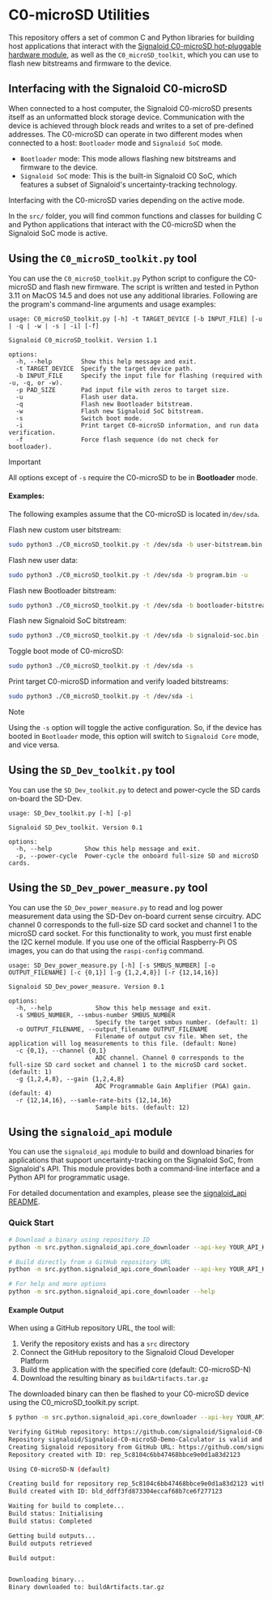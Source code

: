 # C0-microSD Utilities
This repository offers a set of common C and Python libraries for building host applications that interact
with the [Signaloid C0-microSD hot-pluggable hardware module](https://github.com/signaloid/C0-microSD-hardware),
as well as the `C0_microSD_toolkit`, which you can use to flash new bitstreams and firmware to the device.

## Interfacing with the Signaloid C0-microSD
When connected to a host computer, the Signaloid C0-microSD presents itself as an unformatted block
storage device. Communication with the device is achieved through block reads and writes to a set of
pre-defined addresses. The C0-microSD can operate in two different modes when connected to a
host: `Bootloader` mode and `Signaloid SoC` mode.

- `Bootloader` mode: This mode allows flashing new bitstreams and firmware to the device.
- `Signaloid SoC` mode: This is the built-in Signaloid C0 SoC, which features a subset of
  Signaloid's uncertainty-tracking technology.

Interfacing with the C0-microSD varies depending on the active mode.

In the `src/` folder, you will find common functions and classes for building C and Python applications
that interact with the C0-microSD when the Signaloid SoC mode is active.

## Using the `C0_microSD_toolkit.py` tool
You can use the `C0_microSD_toolkit.py` Python script to configure the C0-microSD and flash new
firmware. The script is written and tested in Python 3.11 on MacOS 14.5 and does not use any
additional libraries. Following are the program's command-line arguments and usage examples:

```
usage: C0_microSD_toolkit.py [-h] -t TARGET_DEVICE [-b INPUT_FILE] [-u | -q | -w | -s | -i] [-f]

Signaloid C0_microSD_toolkit. Version 1.1

options:
  -h, --help        Show this help message and exit.
  -t TARGET_DEVICE  Specify the target device path.
  -b INPUT_FILE     Specify the input file for flashing (required with -u, -q, or -w).
  -p PAD_SIZE       Pad input file with zeros to target size.
  -u                Flash user data.
  -q                Flash new Bootloader bitstream.
  -w                Flash new Signaloid SoC bitstream.
  -s                Switch boot mode.
  -i                Print target C0-microSD information, and run data verification.
  -f                Force flash sequence (do not check for bootloader).
```

> [!IMPORTANT]  
> All options except of `-s` require the C0-microSD to be in **Bootloader** mode. 

#### Examples:
The following examples assume that the C0-microSD is located in`/dev/sda`.

Flash new custom user bitstream:
```sh
sudo python3 ./C0_microSD_toolkit.py -t /dev/sda -b user-bitstream.bin
```

Flash new user data:
```sh
sudo python3 ./C0_microSD_toolkit.py -t /dev/sda -b program.bin -u
```

Flash new Bootloader bitstream:
```sh
sudo python3 ./C0_microSD_toolkit.py -t /dev/sda -b bootloader-bitstream.bin -q
```

Flash new Signaloid SoC bitstream:
```sh
sudo python3 ./C0_microSD_toolkit.py -t /dev/sda -b signaloid-soc.bin -w
```

Toggle boot mode of C0-microSD:
```sh
sudo python3 ./C0_microSD_toolkit.py -t /dev/sda -s
```

Print target C0-microSD information and verify loaded bitstreams:
```sh
sudo python3 ./C0_microSD_toolkit.py -t /dev/sda -i
```

> [!NOTE]  
> Using the `-s` option will toggle the active configuration. So, if the device has booted in 
> `Bootloader` mode, this option will switch to `Signaloid Core` mode, and vice versa.

## Using the `SD_Dev_toolkit.py` tool
You can use the `SD_Dev_toolkit.py` to detect and power-cycle the SD cards on-board the SD-Dev.
```
usage: SD_Dev_toolkit.py [-h] [-p]

Signaloid SD_Dev_toolkit. Version 0.1

options:
  -h, --help         Show this help message and exit.
  -p, --power-cycle  Power-cycle the onboard full-size SD and microSD cards.
```

## Using the `SD_Dev_power_measure.py` tool
You can use the `SD_Dev_power_measure.py` to read and log power measurement data using the SD-Dev
on-board current sense circuitry. ADC channel 0 corresponds to the full-size SD card socket and
channel 1 to the microSD card socket. For this functionality to work, you must first enable the
I2C kernel module. If you use one of the official Raspberry-Pi OS images, you can do that using
the `raspi-config` command.
```
usage: SD_Dev_power_measure.py [-h] [-s SMBUS_NUMBER] [-o OUTPUT_FILENAME] [-c {0,1}] [-g {1,2,4,8}] [-r {12,14,16}]

Signaloid SD_Dev_power_measure. Version 0.1

options:
  -h, --help            Show this help message and exit.
  -s SMBUS_NUMBER, --smbus-number SMBUS_NUMBER
                        Specify the target smbus number. (default: 1)
  -o OUTPUT_FILENAME, --output_filename OUTPUT_FILENAME
                        Filename of output csv file. When set, the application will log measurements to this file. (default: None)
  -c {0,1}, --channel {0,1}
                        ADC channel. Channel 0 corresponds to the full-size SD card socket and channel 1 to the microSD card socket. (default: 1)
  -g {1,2,4,8}, --gain {1,2,4,8}
                        ADC Programmable Gain Amplifier (PGA) gain. (default: 4)
  -r {12,14,16}, --samle-rate-bits {12,14,16}
                        Sample bits. (default: 12)
```

[^1]: Implementing a subset of the full capabilities of the Signaloid C0 processor.

## Using the `signaloid_api` module
You can use the `signaloid_api` module to build and download binaries for applications that support uncertainty-tracking on the Signaloid SoC, from Signaloid's API. This module provides both a command-line interface and a Python API for programmatic usage.

For detailed documentation and examples, please see the [signaloid_api README](src/python/signaloid_api/README.md).

### Quick Start

```bash
# Download a binary using repository ID
python -m src.python.signaloid_api.core_downloader --api-key YOUR_API_KEY --repo-id YOUR_REPO_ID

# Build directly from a GitHub repository URL
python -m src.python.signaloid_api.core_downloader --api-key YOUR_API_KEY --repo-url https://github.com/signaloid/Signaloid-C0-microSD-Demo-Calculator

# For help and more options
python -m src.python.signaloid_api.core_downloader --help
```

#### Example Output

When using a GitHub repository URL, the tool will:
1. Verify the repository exists and has a `src` directory
2. Connect the GitHub repository to the Signaloid Cloud Developer Platform
3. Build the application with the specified core (default: C0-microSD-N)
4. Download the resulting binary as `buildArtifacts.tar.gz`

The downloaded binary can then be flashed to your C0-microSD device using the C0_microSD_toolkit.py script.

```bash
$ python -m src.python.signaloid_api.core_downloader --api-key YOUR_API_KEY --repo-url https://github.com/signaloid/Signaloid-C0-microSD-Demo-Calculator

Verifying GitHub repository: https://github.com/signaloid/Signaloid-C0-microSD-Demo-Calculator
Repository signaloid/Signaloid-C0-microSD-Demo-Calculator is valid and has a src directory
Creating Signaloid repository from GitHub URL: https://github.com/signaloid/Signaloid-C0-microSD-Demo-Calculator
Repository created with ID: rep_5c8104c6bb47468bbce9e0d1a83d2123

Using C0-microSD-N (default)

Creating build for repository rep_5c8104c6bb47468bbce9e0d1a83d2123 with C0-microSD-N...
Build created with ID: bld_ddff3fd873304eccaf68b7ce6f277123

Waiting for build to complete...
Build status: Initialising
Build status: Completed

Getting build outputs...
Build outputs retrieved

Build output:


Downloading binary...
Binary downloaded to: buildArtifacts.tar.gz
```